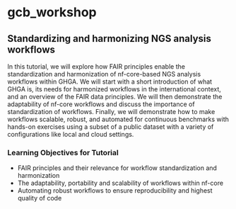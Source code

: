 # gcb_workshop

## Standardizing and harmonizing NGS analysis workflows


In this tutorial, we will explore how FAIR principles enable the standardization and harmonization of nf-core-based NGS analysis workflows within GHGA. We will start with a short introduction of what GHGA is, its needs for harmonized workflows in the international context, and an overview of the FAIR data principles. We will then demonstrate the adaptability of nf-core workflows and discuss the importance of standardization of workflows. Finally, we will demonstrate how to make workflows scalable, robust, and automated for continuous benchmarks with hands-on exercises using a subset of a public dataset with a variety of configurations like local and cloud settings.

### Learning Objectives for Tutorial

- FAIR principles and their relevance for workflow standardization and harmonization
- The adaptability, portability and scalability of workflows within nf-core 
- Automating robust workflows to ensure reproducibility and highest quality of code


